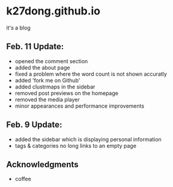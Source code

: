 # k27dong.github.io
it's a blog

## Feb. 11 Update:
- opened the comment section
- added the about page
- fixed a problem where the word count is not shown accuratly
- added 'fork me on Github'
- added clustrmaps in the sidebar
- removed post previews on the homepage
- removed the media player
- minor appearances and performance improvements

## Feb. 9 Update:
- added the sidebar which is displaying personal information
- tags & categories no long links to an empty page

## Acknowledgments
- coffee
